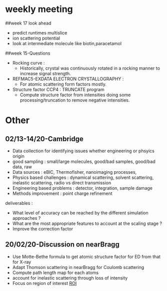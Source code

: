 # weekly meeting

##week 17 look ahead
- predict runtimes multislice
- ion scattering potential
- look at intermediate molecule like biotin,paracetamol

##week 15-Questions
- Rocking curve :
    - Historically, crystal was continuously rotated in a rocking manner to increase signal strength.  
- REFMAC5-EXDATA ELECTRON CRYSTALLOGRAPHY :
    - For atomic scattering form factors mostly.
- Structure factor CCP4 : TRUNCATE program
    - Compute structure factor from intensities doing some processing/truncation to remove negative intensities.

# Other
## 02/13-14/20-Cambridge

- Data collection for identifying issues whether engineering or phsyics origin
- good sampling : small/large molecules, good/bad samples, good/bad data, raw
- Data sources : eBIC, Thermofisher, nanoimaging processes,
- Physics based challenges : dynamical scattering, solvent scattering, inelastic scattering, radio vs direct transmission
- Engineering based problems : detector, integration, sample damage
- Methods improvement : point charge refinement

deliverables :

- What level of accuracy can be reached by the different simulation approaches ?
- What are the most appropriate features to account at the scaling stage ?
- Improve the correction factor


## 20/02/20-Discussion on nearBragg

- Use Motte-Bethe formula to get atomic structure factor for ED from that for X-ray
- Adapt Thomson scattering in nearBragg for Coulomb scattering
- Compute path length map for each atoms
- account for inelastic scattering through loss of intensity
- Focus on region of interest [ROI](/misc/Time_complexity_estimates_ED_sim.docx)
